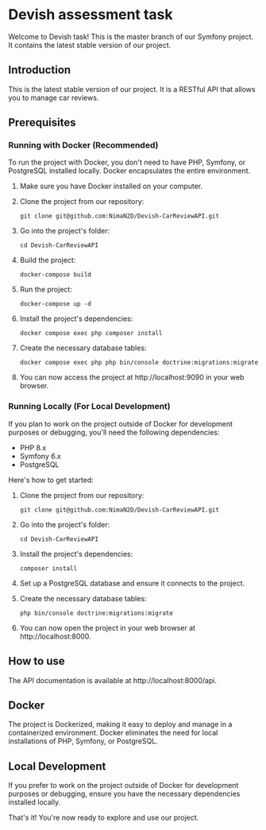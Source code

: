 # Devish assessment task

Welcome to Devish task! This is the master branch of our Symfony project. It contains the latest stable version of our project.

## Introduction

This is the latest stable version of our project. It is a RESTful API that allows you to manage car reviews.

## Prerequisites

### Running with Docker (Recommended)

To run the project with Docker, you don't need to have PHP, Symfony, or PostgreSQL installed locally. Docker encapsulates the entire environment.

1. Make sure you have Docker installed on your computer.

2. Clone the project from our repository:

   ```shell
   git clone git@github.com:NimaN2D/Devish-CarReviewAPI.git
    ```
3. Go into the project's folder:

   ```shell
   cd Devish-CarReviewAPI
   ```
4. Build the project:

   ```shell
   docker-compose build
   ```
4. Run the project:

   ```shell
   docker-compose up -d
   ```
5. Install the project's dependencies:

   ```shell
   docker compose exec php composer install
   ```

4. Create the necessary database tables:
   ```shell
   docker compose exec php php bin/console doctrine:migrations:migrate
   ```
   
5. You can now access the project at http://localhost:9090 in your web browser.

### Running Locally (For Local Development)

If you plan to work on the project outside of Docker for development purposes or debugging, you'll need the following dependencies:

- PHP 8.x
- Symfony 6.x
- PostgreSQL

Here's how to get started:

1. Clone the project from our repository:

   ```shell
   git clone git@github.com:NimaN2D/Devish-CarReviewAPI.git
    ```
2. Go into the project's folder:

   ```shell
   cd Devish-CarReviewAPI
   ```
3. Install the project's dependencies:

   ```shell
   composer install
   ```
4. Set up a PostgreSQL database and ensure it connects to the project.
5. Create the necessary database tables:

   ```shell
   php bin/console doctrine:migrations:migrate
   ```
6. You can now open the project in your web browser at http://localhost:8000.

## How to use
The API documentation is available at http://localhost:8000/api.

## Docker
The project is Dockerized, making it easy to deploy and manage in a containerized environment. Docker eliminates the need for local installations of PHP, Symfony, or PostgreSQL.

## Local Development
If you prefer to work on the project outside of Docker for development purposes or debugging, ensure you have the necessary dependencies installed locally.

That's it! You're now ready to explore and use our project.
